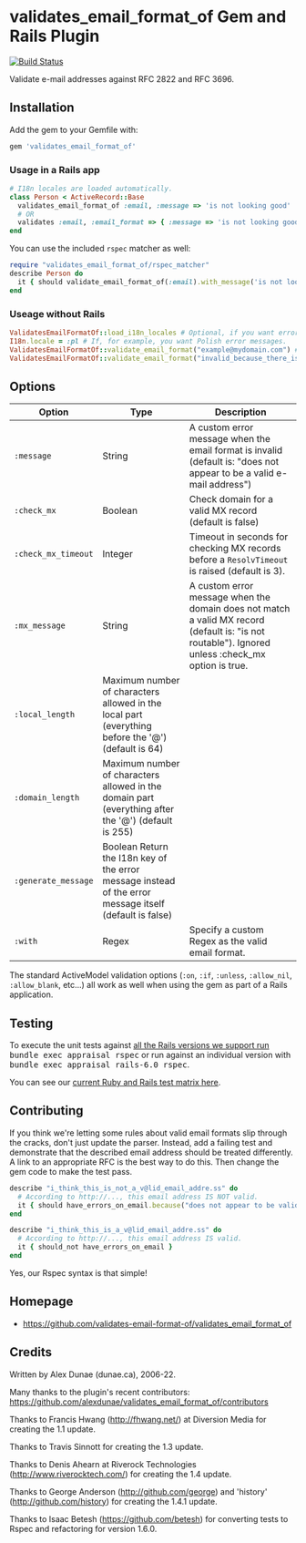 # validates_email_format_of Gem and Rails Plugin

[![Build Status](https://github.com/validates-email-format-of/validates_email_format_of/actions/workflows/ci.yml/badge.svg)]( https://github.com/validates-email-format-of/validates_email_format_of/actions/workflows/ci.yml?query=branch%3Amaster)


Validate e-mail addresses against RFC 2822 and RFC 3696.

## Installation

Add the gem to your Gemfile with:

```sh
gem 'validates_email_format_of'
```

### Usage in a Rails app

```ruby
# I18n locales are loaded automatically.
class Person < ActiveRecord::Base
  validates_email_format_of :email, :message => 'is not looking good'
  # OR
  validates :email, :email_format => { :message => 'is not looking good' }
end
```

You can use the included `rspec` matcher as well:

```ruby
require "validates_email_format_of/rspec_matcher"
describe Person do
  it { should validate_email_format_of(:email).with_message('is not looking good') }
end
```

### Useage without Rails

```ruby
ValidatesEmailFormatOf::load_i18n_locales # Optional, if you want error messages to be in your language
I18n.locale = :pl # If, for example, you want Polish error messages.
ValidatesEmailFormatOf::validate_email_format("example@mydomain.com") # => nil
ValidatesEmailFormatOf::validate_email_format("invalid_because_there_is_no_at_symbol") # => ["does not appear to be a valid e-mail address"]
```

## Options

| Option | Type | Description |
| --- | --- | --- |
| `:message` | String | A custom error message when the email format is invalid (default is: "does not appear to be a valid e-mail address") |
| `:check_mx` | Boolean | Check domain for a valid MX record (default is false) |
| `:check_mx_timeout` | Integer | Timeout in seconds for checking MX records before a `ResolvTimeout` is raised (default is 3). |
| `:mx_message` | String | A custom error message when the domain does not match a valid MX record (default is: "is not routable").  Ignored unless :check_mx option is true. |
| `:local_length` | Maximum number of characters allowed in the local part (everything before the '@') (default is 64) |
| `:domain_length` | Maximum number of characters allowed in the domain part (everything after the '@') (default is 255) |
| `:generate_message` | Boolean Return the I18n key of the error message instead of the error message itself (default is false) |
| `:with` | Regex | Specify a custom Regex as the valid email format. |

The standard ActiveModel validation options (`:on`, `:if`, `:unless`, `:allow_nil`, `:allow_blank`, etc...) all work as well when using the gem as part of a Rails application.
## Testing

To execute the unit tests against [all the Rails versions we support run](gemfiles/) <tt>bundle exec appraisal rspec</tt> or run against an individual version with <tt>bundle exec appraisal rails-6.0 rspec</tt>.

You can see our [current Ruby and Rails test matrix here](./github/workflows/ci.yml).

## Contributing

If you think we're letting some rules about valid email formats slip through the cracks, don't just update the parser. Instead, add a failing test and demonstrate that the described email address should be treated differently.  A link to an appropriate RFC is the best way to do this. Then change the gem code to make the test pass.

```ruby
describe "i_think_this_is_not_a_v@lid_email_addre.ss" do
  # According to http://..., this email address IS NOT valid.
  it { should have_errors_on_email.because("does not appear to be valid") }
end

describe "i_think_this_is_a_v@lid_email_addre.ss" do
  # According to http://..., this email address IS valid.
  it { should_not have_errors_on_email }
end
```

Yes, our Rspec syntax is that simple!

## Homepage

* https://github.com/validates-email-format-of/validates_email_format_of

## Credits

Written by Alex Dunae (dunae.ca), 2006-22.

Many thanks to the plugin's recent contributors: https://github.com/alexdunae/validates_email_format_of/contributors

Thanks to Francis Hwang (http://fhwang.net/) at Diversion Media for creating the 1.1 update.

Thanks to Travis Sinnott for creating the 1.3 update.

Thanks to Denis Ahearn at Riverock Technologies (http://www.riverocktech.com/) for creating the 1.4 update.

Thanks to George Anderson (http://github.com/george) and 'history' (http://github.com/history) for creating the 1.4.1 update.

Thanks to Isaac Betesh (https://github.com/betesh) for converting tests to Rspec and refactoring for version 1.6.0.
